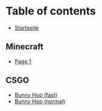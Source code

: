 # Table of contents

* [Startseite](README.md)

## Minecraft

* [Page 1](minecraft/page-1.md)

## CSGO

* [Bunny Hop (fast)](csgo/bunny-hop-fast.md)
* [Bunny Hop (normal)](csgo/bunny-hop-normal.md)
